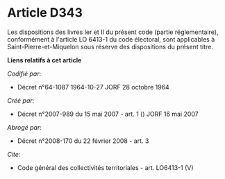 # Article D343

Les dispositions des livres Ier et II du présent code (partie réglementaire), conformément à l'article LO 6413-1 du code
électoral, sont applicables à Saint-Pierre-et-Miquelon sous réserve des dispositions du présent titre.

**Liens relatifs à cet article**

_Codifié par_:

  - Décret n°64-1087 1964-10-27 JORF 28 octobre 1964

_Créé par_:

  - Décret n°2007-989 du 15 mai 2007 - art. 1 () JORF 16 mai 2007

_Abrogé par_:

  - Décret n°2008-170 du 22 février 2008 - art. 3

_Cite_:

  - Code général des collectivités territoriales - art. LO6413-1 (V)
